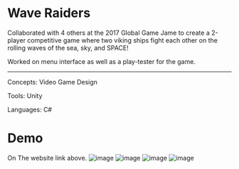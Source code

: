 # Wave Raiders
Collaborated with 4 others at the 2017 Global Game Jame to create a 2-player competitive game where two viking ships fight each other on the rolling waves of the sea, sky, and SPACE!

Worked on menu interface as well as a play-tester for the game.

-----------------------------------------------------------------------------------------------  

Concepts: Video Game Design

Tools: Unity

Languages: C#

# Demo
On The website link above.
![image](https://github.com/user-attachments/assets/ef8325c4-6c77-4b21-b274-d9b281d7fc0f)
![image](https://github.com/user-attachments/assets/ee0ccbe6-de66-484f-b1f3-1528b3896b23)
![image](https://github.com/user-attachments/assets/bc5873bf-87ac-4c78-be3d-fe48967f30e2)
![image](https://github.com/user-attachments/assets/05e0193d-e117-495e-a7c4-57a497fc155d)

